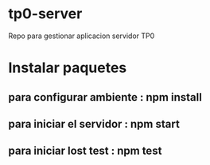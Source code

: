 # tp0-server
Repo para gestionar aplicacion servidor TP0

# Instalar paquetes
## para configurar ambiente : npm install
## para iniciar el servidor : npm start 
## para iniciar lost test : npm test 